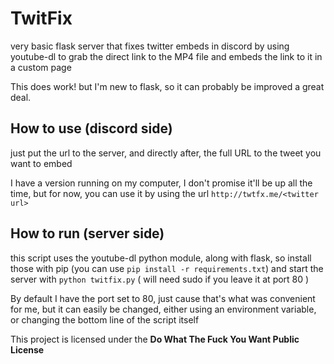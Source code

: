 # TwitFix

very basic flask server that fixes twitter embeds in discord by using youtube-dl to grab the direct link to the MP4 file and embeds the link to it in a custom page

This does work! but I'm new to flask, so it can probably be improved a great deal.

## How to use (discord side)

just put the url to the server, and directly after, the full URL to the tweet you want to embed

I have a version running on my computer, I don't promise it'll be up all the time, but for now, you can use it by using the url
`http://twtfx.me/<twitter url>`

## How to run (server side)

this script uses the youtube-dl python module, along with flask, so install those with pip (you can use `pip install -r requirements.txt`) and start the server with `python twitfix.py` ( will need sudo if you leave it at port 80 )

By default I have the port set to 80, just cause that's what was convenient for me, but it can easily be changed, either using an environment variable, or changing the bottom line of the script itself

This project is licensed under the **Do What The Fuck You Want Public License**


